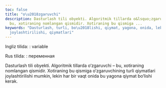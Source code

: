 ```yaml
---
toc: false
title: "o\u2018zgaruvchi"
description: Dasturlash tili obyekti. Algoritmik tillarda o&lsquo;zgaruvchi &ndash;
  bu, xotiraning nomlangan qismidir. Xotiraning bu qismiga ...
keywords: "Dasturlash, turli, bo\u2018lishi, qiymat, yagona, onida, lekin, mumkin,
  joylashtirilishi, qiymatlari"
---
```


Ingliz tilida:
:   variable

Rus tilida:
:   переменная

Dasturlash tili obyekti. Algoritmik tillarda o‘zgaruvchi – bu, xotiraning nomlangan qismidir. Xotiraning bu qismiga o‘zgaruvchining turli qiymatlari joylashtirilishi mumkin, lekin har bir vaqt onida bu yagona qiymat bo‘lishi kerak.